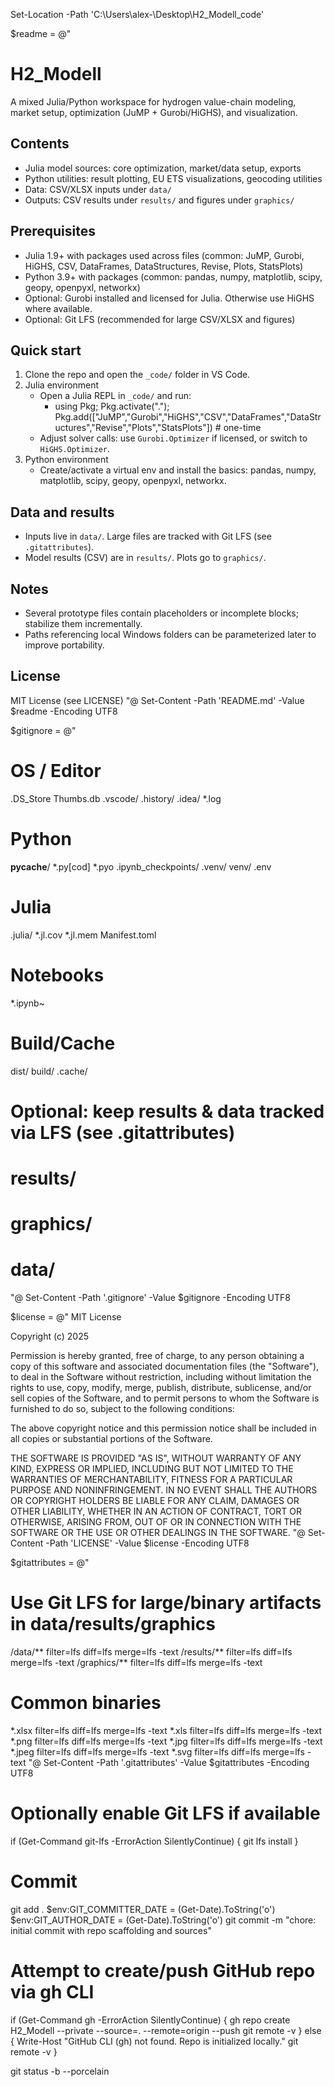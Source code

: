 ﻿Set-Location -Path 'C:\Users\alex-\Desktop\H2_Modell\_code'

$readme = @"
# H2_Modell

A mixed Julia/Python workspace for hydrogen value-chain modeling, market setup, optimization (JuMP + Gurobi/HiGHS), and visualization.

## Contents
- Julia model sources: core optimization, market/data setup, exports
- Python utilities: result plotting, EU ETS visualizations, geocoding utilities
- Data: CSV/XLSX inputs under `data/`
- Outputs: CSV results under `results/` and figures under `graphics/`

## Prerequisites
- Julia 1.9+ with packages used across files (common: JuMP, Gurobi, HiGHS, CSV, DataFrames, DataStructures, Revise, Plots, StatsPlots)
- Python 3.9+ with packages (common: pandas, numpy, matplotlib, scipy, geopy, openpyxl, networkx)
- Optional: Gurobi installed and licensed for Julia. Otherwise use HiGHS where available.
- Optional: Git LFS (recommended for large CSV/XLSX and figures)

## Quick start
1) Clone the repo and open the `_code/` folder in VS Code.
2) Julia environment
   - Open a Julia REPL in `_code/` and run:
     - using Pkg; Pkg.activate("."); Pkg.add(["JuMP","Gurobi","HiGHS","CSV","DataFrames","DataStructures","Revise","Plots","StatsPlots"])  # one-time
   - Adjust solver calls: use `Gurobi.Optimizer` if licensed, or switch to `HiGHS.Optimizer`.
3) Python environment
   - Create/activate a virtual env and install the basics: pandas, numpy, matplotlib, scipy, geopy, openpyxl, networkx.

## Data and results
- Inputs live in `data/`. Large files are tracked with Git LFS (see `.gitattributes`).
- Model results (CSV) are in `results/`. Plots go to `graphics/`.

## Notes
- Several prototype files contain placeholders or incomplete blocks; stabilize them incrementally.
- Paths referencing local Windows folders can be parameterized later to improve portability.

## License
MIT License (see LICENSE)
"@
Set-Content -Path 'README.md' -Value $readme -Encoding UTF8

$gitignore = @"
# OS / Editor
.DS_Store
Thumbs.db
.vscode/
.history/
.idea/
*.log

# Python
__pycache__/
*.py[cod]
*.pyo
.ipynb_checkpoints/
.venv/
venv/
.env

# Julia
.julia/
*.jl.cov
*.jl.mem
Manifest.toml

# Notebooks
*.ipynb~

# Build/Cache
dist/
build/
.cache/

# Optional: keep results & data tracked via LFS (see .gitattributes)
# results/
# graphics/
# data/
"@
Set-Content -Path '.gitignore' -Value $gitignore -Encoding UTF8

$license = @"
MIT License

Copyright (c) 2025

Permission is hereby granted, free of charge, to any person obtaining a copy
of this software and associated documentation files (the "Software"), to deal
in the Software without restriction, including without limitation the rights
to use, copy, modify, merge, publish, distribute, sublicense, and/or sell
copies of the Software, and to permit persons to whom the Software is
furnished to do so, subject to the following conditions:

The above copyright notice and this permission notice shall be included in all
copies or substantial portions of the Software.

THE SOFTWARE IS PROVIDED "AS IS", WITHOUT WARRANTY OF ANY KIND, EXPRESS OR
IMPLIED, INCLUDING BUT NOT LIMITED TO THE WARRANTIES OF MERCHANTABILITY,
FITNESS FOR A PARTICULAR PURPOSE AND NONINFRINGEMENT. IN NO EVENT SHALL THE
AUTHORS OR COPYRIGHT HOLDERS BE LIABLE FOR ANY CLAIM, DAMAGES OR OTHER
LIABILITY, WHETHER IN AN ACTION OF CONTRACT, TORT OR OTHERWISE, ARISING FROM,
OUT OF OR IN CONNECTION WITH THE SOFTWARE OR THE USE OR OTHER DEALINGS IN THE
SOFTWARE.
"@
Set-Content -Path 'LICENSE' -Value $license -Encoding UTF8

$gitattributes = @"
# Use Git LFS for large/binary artifacts in data/results/graphics
/data/** filter=lfs diff=lfs merge=lfs -text
/results/** filter=lfs diff=lfs merge=lfs -text
/graphics/** filter=lfs diff=lfs merge=lfs -text

# Common binaries
*.xlsx filter=lfs diff=lfs merge=lfs -text
*.xls  filter=lfs diff=lfs merge=lfs -text
*.png  filter=lfs diff=lfs merge=lfs -text
*.jpg  filter=lfs diff=lfs merge=lfs -text
*.jpeg filter=lfs diff=lfs merge=lfs -text
*.svg  filter=lfs diff=lfs merge=lfs -text
"@
Set-Content -Path '.gitattributes' -Value $gitattributes -Encoding UTF8

# Optionally enable Git LFS if available
if (Get-Command git-lfs -ErrorAction SilentlyContinue) { git lfs install }

# Commit
git add .
$env:GIT_COMMITTER_DATE = (Get-Date).ToString('o')
$env:GIT_AUTHOR_DATE = (Get-Date).ToString('o')
git commit -m "chore: initial commit with repo scaffolding and sources"

# Attempt to create/push GitHub repo via gh CLI
if (Get-Command gh -ErrorAction SilentlyContinue) {
  gh repo create H2_Modell --private --source=. --remote=origin --push
  git remote -v
} else {
  Write-Host "GitHub CLI (gh) not found. Repo is initialized locally."
  git remote -v
}

git status -b --porcelain